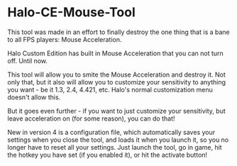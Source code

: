 # Halo-CE-Mouse-Tool
This tool was made in an effort to finally destroy the one thing that is a bane to all FPS players: Mouse Acceleration.

Halo Custom Edition has built in Mouse Acceleration that you can not turn off. Until now.

This tool will allow you to smite the Mouse Acceleration and destroy it. Not only that, but it also will allow you
to customize your sensitivity to anything you want - be it 1.3, 2.4, 4.421, etc. Halo's normal customization
menu doesn't allow this.

But it goes even further - if you want to just customize your sensitivity, but leave acceleration on (for some reason),
you can do that!

New in version 4 is a configuration file, which automatically saves your settings when you close the tool,
and loads it when you launch it, so you no longer have to reset all your settings. Just launch the tool,
go in game, hit the hotkey you have set (if you enabled it), or hit the activate button!
